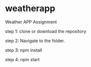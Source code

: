 # weatherapp
Weather APP Assignment

step 1: clone or download the repository

step 2: Navigate to the folder.

step 3: npm install

step 4: npm start
